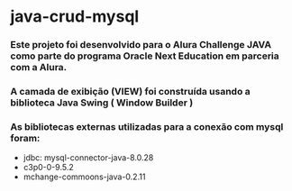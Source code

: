 # java-crud-mysql
### Este projeto foi desenvolvido para o Alura Challenge JAVA como parte do programa Oracle Next Education em parceria com a Alura.
### A camada de exibição (VIEW) foi construída usando a biblioteca Java Swing ( Window Builder )
### As bibliotecas externas utilizadas para a conexão com mysql foram: 
  * jdbc: mysql-connector-java-8.0.28
  * c3p0-0-9.5.2
  * mchange-commoons-java-0.2.11
